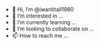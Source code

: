 - 👋 Hi, I’m @iwantitall1980
- 👀 I’m interested in ...
- 🌱 I’m currently learning ...
- 💞️ I’m looking to collaborate on ...
- 📫 How to reach me ...

<!---am a total bottom, wanting as many cocks as possible to fuck me and make me your personal fuckdoll
iwantitall1980/iwantitall1980 is a ✨ special ✨ repository because its `README.md` (this file) appears on your GitHub profile.
You can click the Preview link to take a look at your changes.
--->
